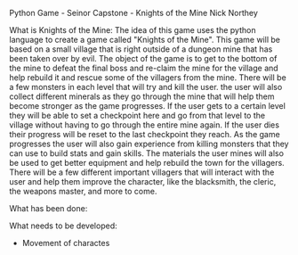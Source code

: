 Python Game - Seinor Capstone - Knights of the Mine
Nick Northey

What is Knights of the Mine:
The idea of this game uses the python language to create a game called "Knights of the Mine". This game will be based on a small village that is right outside of a dungeon mine that has been taken over by evil. The object of the game is to get to the bottom of the mine to defeat the final boss and re-claim the mine for the village and help rebuild it and rescue some of the villagers from the mine. There will be a few monsters in each level that will try and kill the user. the user will also collect different minerals as they go through the mine that will help them become stronger as the game progresses. If the user gets to a certain level they will be able to set a checkpoint here and go from that level to the village without having to go through the entire mine again. If the user dies their progress will be reset to the last checkpoint they reach. As the game progresses the user will also gain experience from killing monsters that they can use to build stats and gain skills. The materials the user mines will also be used to get better equipment and help rebuild the town for the villagers. There will be a few different important villagers that will interact with the user and help them improve the character, like the blacksmith, the cleric, the weapons master, and more to come.

What has been done:

What needs to be developed:
- Movement of charactes
